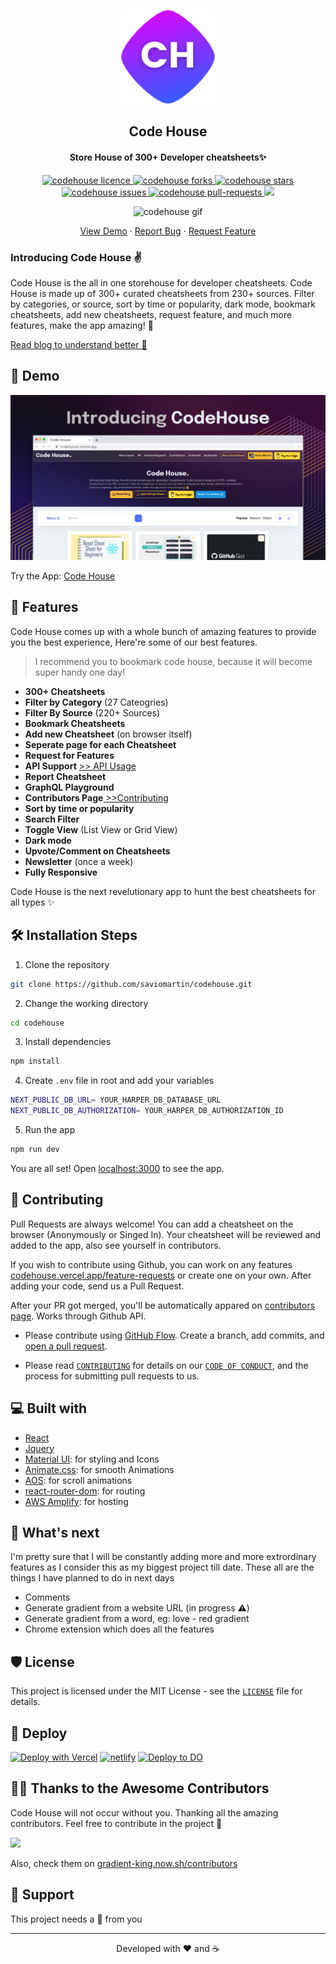 <p align="center">
  <a href="https://codehouse.vercel.app/">
    <img alt="Code House" src="public/icons/logo192.png" width="150" height="150" />
  </a>
</p>
<h2 align="center">Code House</h1>
<h4 align="center">Store House of 300+ Developer cheatsheets✨️</h4>

<p align="center">
<a href="https://github.com/saviomartin/codehouse/blob/master/LICENSE" target="blank">
<img src="https://img.shields.io/github/license/saviomartin/codehouse?style=flat-square" alt="codehouse licence" />
</a>
<a href="https://github.com/saviomartin/codehouse/fork" target="blank">
<img src="https://img.shields.io/github/forks/saviomartin/codehouse?style=flat-square" alt="codehouse forks"/>
</a>
<a href="https://github.com/saviomartin/codehouse/stargazers" target="blank">
<img src="https://img.shields.io/github/stars/saviomartin/codehouse?style=flat-square" alt="codehouse stars"/>
</a>
<a href="https://github.com/saviomartin/codehouse/issues" target="blank">
<img src="https://img.shields.io/github/issues/saviomartin/codehouse?style=flat-square" alt="codehouse issues"/>
</a>
<a href="https://github.com/saviomartin/codehouse/pulls" target="blank">
<img src="https://img.shields.io/github/issues-pr/saviomartin/codehouse?style=flat-square" alt="codehouse pull-requests"/>
</a>
<a href="https://twitter.com/intent/tweet?text=Checkout%20codehouse.vercel.app%20by%20@SavioMartin7%0A%0AMore%20than%20300%20developer%20cheatsheets%20all%20in%20one%20place,%20with%20more%20amazing%20features.%20You%27ll%20love%20it!%F0%9F%94%A5%0A%0A%23DEVCommunity"><img src="https://img.shields.io/twitter/url?label=Share%20on%20Twitter&style=social&url=https%3A%2F%2Fgithub.com%2Fsaviomartin%2Fcodehouse"></a>

</p>

<p align="center"><img src="public/assets/codehouse.gif" alt="codehouse gif" width="600" /></p>

<p align="center">
    <a href="https://codehouse.vercel.app/" target="blank">View Demo</a>
    ·
    <a href="https://github.com/saviomartin/codehouse/issues/new/choose">Report Bug</a>
    ·
    <a href="https://github.com/saviomartin/codehouse/issues/new/choose">Request Feature</a>
</p>

### Introducing Code House ✌️

Code House is the all in one storehouse for developer cheatsheets. Code House is made up of 300+ curated cheatsheets from 230+ sources. Filter by categories, or source, sort by time or popularity, dark mode, bookmark cheatsheets, add new cheatsheets, request feature, and much more features, make the app amazing! 🤟

[Read blog to understand better 📖](https://savio.xyz/)

## 🚀 Demo

<a href="https://codehouse.vercel.app/" target="blank">
<img src="public/assets/codehouse-banner.png" />
</a>

Try the App: [Code House](https://codehouse.vercel.app/)

## 🧐 Features

Code House comes up with a whole bunch of amazing features to provide you the best experience, Here're some of our best features.

> I recommend you to bookmark code house, because it will become super handy one day!

- **300+ Cheatsheets**
- **Filter by Category** (27 Cateogries)
- **Filter By Source** (220+ Sources)
- **Bookmark Cheatsheets**
- **Add new Cheatsheet** (on browser itself)
- **Seperate page for each Cheatsheet**
- **Request for Features**
- **API Support** [>> API Usage](API-usage.md)
- **Report Cheatsheet**
- **GraphQL Playground**
- **Contributors Page**[ >>Contributing](#-contributing)
- **Sort by time or popularity**
- **Search Filter**
- **Toggle View** (List View or Grid View)
- **Dark mode**
- **Upvote/Comment on Cheatsheets**
- **Newsletter** (once a week)
- **Fully Responsive**

Code House is the next revelutionary app to hunt the best cheatsheets for all types ✨️

## 🛠️ Installation Steps

1. Clone the repository

```bash
git clone https://github.com/saviomartin/codehouse.git
```

2. Change the working directory

```bash
cd codehouse
```

3. Install dependencies

```bash
npm install
```

4. Create `.env` file in root and add your variables

```bash
NEXT_PUBLIC_DB_URL= YOUR_HARPER_DB_DATABASE_URL
NEXT_PUBLIC_DB_AUTHORIZATION= YOUR_HARPER_DB_AUTHORIZATION_ID
```

5. Run the app

```bash
npm run dev
```

You are all set! Open [localhost:3000](http://localhost:3000/) to see the app.

## 🍰 Contributing

Pull Requests are always welcome! You can add a cheatsheet on the browser (Anonymously or Singed In). Your cheatsheet will be reviewed and added to the app, also see yourself in contributors.

If you wish to contribute using Github, you can work on any features [codehouse.vercel.app/feature-requests](https://codehouse.vercel.app/feature-requests) or create one on your own. After adding your code, send us a Pull Request.

After your PR got merged, you'll be automatically appared on [contributors page](https://codehouse.vercel.app/contributors). Works through Github API.

- Please contribute using [GitHub Flow](https://guides.github.com/introduction/flow). Create a branch, add commits, and [open a pull request](https://github.com/saviomartin/codehouse/compare).

- Please read [`CONTRIBUTING`](CONTRIBUTING.md) for details on our [`CODE OF CONDUCT`](CODE_OF_CONDUCT.md), and the process for submitting pull requests to us.

## 💻 Built with

- [React](https://reactjs.org/)
- [Jquery](https://jquery.com/)
- [Material UI](http://material-ui.com/): for styling and Icons
- [Animate.css](https://animate.style/): for smooth Animations
- [AOS](https://michalsnik.github.io/aos/): for scroll animations
- [react-router-dom](https://reactrouter.com/web/guides/quick-start): for routing
- [AWS Amplify](https://aws.amazon.com/amplify/): for hosting

## 🌈 What's next

I'm pretty sure that I will be constantly adding more and more extrordinary features as I consider this as my biggest project till date. These all are the things I have planned to do in next days

- Comments
- Generate gradient from a website URL (in progress ⚠️)
- Generate gradient from a word, eg: love - red gradient
- Chrome extension which does all the features

## 🛡️ License

This project is licensed under the MIT License - see the [`LICENSE`](LICENSE) file for details.

## 🦄 Deploy

[![Deploy with Vercel](https://vercel.com/button)](https://vercel.com/new/project?template=https://github.com/saviomartin/loficlub)
[![netlify](https://www.netlify.com/img/deploy/button.svg)](https://app.netlify.com/start/deploy?repository=https://github.com/saviomartin/loficlub)
[![Deploy to DO](https://www.deploytodo.com/do-btn-blue.svg)](https://cloud.digitalocean.com/apps/new?repo=https://github.com/saviomartin/loficlub)

## 👨‍💻 Thanks to the Awesome Contributors

Code House will not occur without you. Thanking all the amazing contributors. Feel free to contribute in the project 🙌

<a href="https://github.com/saviomartin/codehouse/graphs/contributors">
  <img src="https://contrib.rocks/image?repo=saviomartin/codehouse" />
</a>

Also, check them on [gradient-king.now.sh/contributors](https://codehouse.vercel.app/contributors)

## 🙏 Support

This project needs a 🌟 from you

<hr>
<p align="center">
Developed with ❤️ and ☕️
</p>
